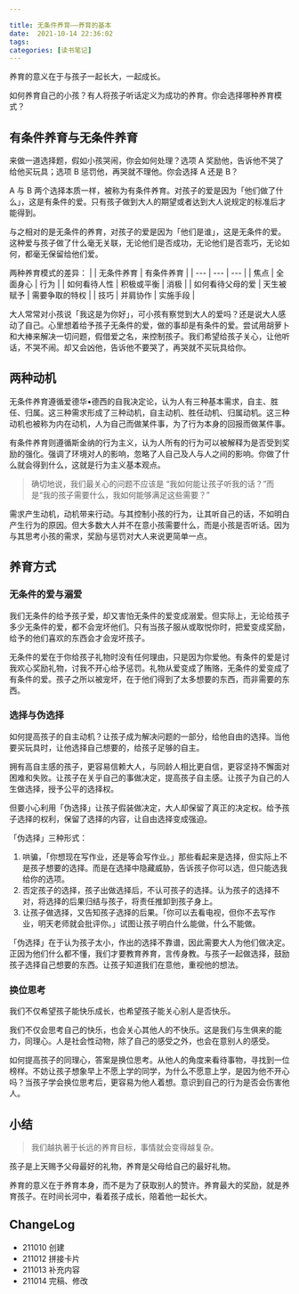 ```yaml
---

title: 无条件养育——养育的基本
date:  2021-10-14 22:36:02
tags: 
categories: [读书笔记]
---
```


养育的意义在于与孩子一起长大，一起成长。

<!--more-->

如何养育自己的小孩？有人将孩子听话定义为成功的养育。你会选择哪种养育模式？

## 有条件养育与无条件养育

来做一道选择题，假如小孩哭闹，你会如何处理？选项 A 奖励他，告诉他不哭了给他买玩具；选项 B 惩罚他，再哭就不理他。你会选择 A 还是 B？

A 与 B 两个选择本质一样，被称为有条件养育。对孩子的爱是因为「他们做了什么」，这是有条件的爱。只有孩子做到大人的期望或者达到大人说规定的标准后才能得到。

与之相对的是无条件的养育，对孩子的爱是因为「他们是谁」，这是无条件的爱。这种爱与孩子做了什么毫无关联，无论他们是否成功，无论他们是否乖巧，无论如何，都毫无保留给他们爱。

两种养育模式的差异：
|  | 无条件养育 | 有条件养育 |
| --- | --- | --- |
| 焦点 | 全面身心 | 行为 |
| 如何看待人性 | 积极或平衡 | 消极 |
| 如何看待父母的爱 | 天生被赋予 | 需要争取的特权 |
| 技巧 | 并肩协作 | 实施手段 |

大人常常对小孩说「我这是为你好」，可小孩有察觉到大人的爱吗？还是说大人感动了自己。心里想着给予孩子无条件的爱，做的事却是有条件的爱。尝试用胡萝卜和大棒来解决一切问题，假借爱之名，来控制孩子。我们希望给孩子关心，让他听话，不哭不闹。却又会凶他，告诉他不要哭了，再哭就不买玩具给你。

## 两种动机

无条件养育遵循爱德华•德西的自我决定论，认为人有三种基本需求，自主、胜任、归属。这三种需求形成了三种动机，自主动机、胜任动机、归属动机。这三种动机也被称为内在动机，人为自己而做某件事，为了行为本身的回报而做某件事。

有条件养育则遵循斯金纳的行为主义，认为人所有的行为可以被解释为是否受到奖励的强化。强调了环境对人的影响，忽略了人自己及人与人之间的影响。你做了什么就会得到什么，这就是行为主义基本观点。

> 确切地说，我们最关心的问题不应该是 “我如何能让孩子听我的话？”而是“我的孩子需要什么，我如何能够满足这些需要？”

需求产生动机，动机带来行动。与其控制小孩的行为，让其听自己的话，不如明白产生行为的原因。但大多数大人并不在意小孩需要什么，而是小孩是否听话。因为与其思考小孩的需求，奖励与惩罚对大人来说更简单一点。

## 养育方式

### 无条件的爱与溺爱

我们无条件的给予孩子爱，却又害怕无条件的爱变成溺爱。但实际上，无论给孩子多少无条件的爱，都不会宠坏他们。只有当孩子服从或取悦你时，把爱变成奖励，给予的他们喜欢的东西会才会宠坏孩子。

无条件的爱在于你给孩子礼物时没有任何理由，只是因为你爱他。有条件的爱是讨我欢心奖励礼物，讨我不开心给予惩罚。礼物从爱变成了贿赂，无条件的爱变成了有条件的爱。孩子之所以被宠坏，在于他们得到了太多想要的东西，而非需要的东西。

### 选择与伪选择

如何提高孩子的自主动机？让孩子成为解决问题的一部分，给他自由的选择。当他要买玩具时，让他选择自己想要的，给孩子足够的自主。

拥有高自主感的孩子，更容易信赖大人，与同龄人相比更自信，更容坚持不懈面对困难和失败。让孩子在关乎自己的事做决定，提高孩子自主感。让孩子为自己的人生做选择，授予公平的选择权。

但要小心利用「伪选择」让孩子假装做决定，大人却保留了真正的决定权。给予孩子选择的权利，保留了选择的内容，让自由选择变成强迫。

「伪选择」三种形式：

1. 哄骗，「你想现在写作业，还是等会写作业。」那些看起来是选择，但实际上不是孩子想要的选择。而是在选择中隐藏威胁，告诉孩子你可以选，但只能选我给你的选项。
2. 否定孩子的选择，孩子出做选择后，不认可孩子的选择。认为孩子的选择不对，将选择的后果归结与孩子，将责任推卸到孩子身上。
3. 让孩子做选择，又告知孩子选择的后果。「你可以去看电视，但你不去写作业，明天老师就会批评你。」试图让孩子明白什么能做，什么不能做。

「伪选择」在于认为孩子太小，作出的选择不靠谱，因此需要大人为他们做决定。正因为他们什么都不懂，我们才要教育养育，言传身教。与孩子一起做选择，鼓励孩子选择自己想要的东西。让孩子知道我们在意他，重视他的想法。

### 换位思考

我们不仅希望孩子能快乐成长，也希望孩子能关心别人是否快乐。

我们不仅会思考自己的快乐，也会关心其他人的不快乐。这是我们与生俱来的能力，同理心。人是社会性动物，除了自己的感受之外，也会在意别人的感受。

如何提高孩子的同理心，答案是换位思考。从他人的角度来看待事物，寻找到一位榜样。不妨让孩子想象早上不愿上学的同学，为什么不愿意上学，是因为他不开心吗？当孩子学会换位思考后，更容易为他人着想。意识到自己的行为是否会伤害他人。

## 小结

> 我们越执著于长远的养育目标，事情就会变得越复杂。

孩子是上天赐予父母最好的礼物，养育是父母给自己的最好礼物。

养育的意义在于养育本身，而不是为了获取别人的赞许。养育最大的奖励，就是养育孩子。在时间长河中，看着孩子成长，陪着他一起长大。

## ChangeLog

- 211010 创建
- 211012 拼接卡片
- 211013 补充内容
- 211014 完稿、修改
